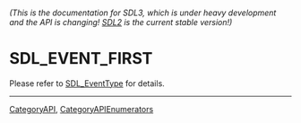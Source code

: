 ###### (This is the documentation for SDL3, which is under heavy development and the API is changing! [SDL2](https://wiki.libsdl.org/SDL2/) is the current stable version!)
# SDL_EVENT_FIRST

Please refer to [SDL_EventType](SDL_EventType) for details.

----
[CategoryAPI](CategoryAPI), [CategoryAPIEnumerators](CategoryAPIEnumerators)

